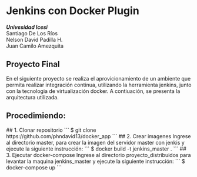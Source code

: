 # Jenkins con Docker Plugin
<b><i>Univesidad Icesi</i></b><br>
Santiago De Los Ríos<br>
Nelson David Padilla H.</br>
Juan Camilo Amezquita</br>
<h2>Proyecto Final</h2>
<p>En el siguiente proyecto se realiza el aprovicionamiento de un ambiente que permita realizar integración continua, utilizando la herramienta jenkins, junto con la tecnologia de virtualización docker. A contiuación, se presenta la arquitectura utilizada.</p>

<h2>Procedimiendo:</h2>
## 1. Clonar repositorio
```
$ git clone https://github.com/phndavid13/docker_app
```
## 2. Crear imagenes
Ingrese al directorio master, para crear la imagen del servidor master con jenkis y ejecute la siguiente instrucción:
```
$ docker build -t jenkins_master .
```
## 3. Ejecutar docker-compose
Ingrese al directorio proyecto_distribuidos para levantar la maquina jenkins_master y ejecute la siguiente instrucción:
```
$ docker-compose up
```
